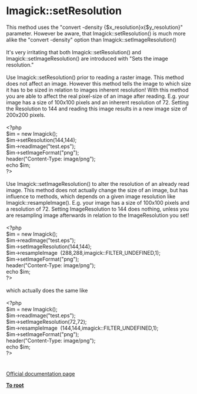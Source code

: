 # Imagick::setResolution




<div class="phpcode"><span class="html">
This method uses the &quot;convert -density {$x_resolution}x{$y_resolution}&quot; parameter. However be aware, that Imagick::setResolution() is much more alike the &quot;convert -density&quot; option than Imagick::setImageResolution()<br><br>It&apos;s very irritating that both Imagick::setResolution() and Imagick::setImageResolution() are introduced with &quot;Sets the image resolution.&quot;<br><br>Use Imagick::setResolution() prior to reading a raster image. This method does not affect an image. However this method tells the image to which size it has to be sized in relation to images inherent resolution! With this method you are able to affect the real pixel-size of an image after reading. E.g. your image has a size of 100x100 pixels and an inherent resolution of 72. Setting the Resolution to 144 and reading this image results in a new image size of 200x200 pixels.<br><br><span class="default">&lt;?php<br>$im </span><span class="keyword">= new </span><span class="default">Imagick</span><span class="keyword">();<br></span><span class="default">$im</span><span class="keyword">-&gt;</span><span class="default">setResolution</span><span class="keyword">(</span><span class="default">144</span><span class="keyword">,</span><span class="default">144</span><span class="keyword">);<br></span><span class="default">$im</span><span class="keyword">-&gt;</span><span class="default">readImage</span><span class="keyword">(</span><span class="string">&quot;test.eps&quot;</span><span class="keyword">);<br></span><span class="default">$im</span><span class="keyword">-&gt;</span><span class="default">setImageFormat</span><span class="keyword">(</span><span class="string">&quot;png&quot;</span><span class="keyword">);<br></span><span class="default">header</span><span class="keyword">(</span><span class="string">&quot;Content-Type: image/png&quot;</span><span class="keyword">);<br>echo </span><span class="default">$im</span><span class="keyword">;<br></span><span class="default">?&gt;<br></span><br>Use Imagick::setImageResolution() to alter the resolution of an already read image. This method does not actually change the size of an image, but has influence to methods, which depends on a given image resolution like Imagick::resampleImage(). E.g. your image has a size of 100x100 pixels and a resolution of 72. Setting ImageResolution to 144 does nothing, unless you are resampling image afterwards in relation to the ImageResolution you set!<br><br><span class="default">&lt;?php<br>$im </span><span class="keyword">= new </span><span class="default">Imagick</span><span class="keyword">();<br></span><span class="default">$im</span><span class="keyword">-&gt;</span><span class="default">readImage</span><span class="keyword">(</span><span class="string">&quot;test.eps&quot;</span><span class="keyword">);<br></span><span class="default">$im</span><span class="keyword">-&gt;</span><span class="default">setImageResolution</span><span class="keyword">(</span><span class="default">144</span><span class="keyword">,</span><span class="default">144</span><span class="keyword">);<br></span><span class="default">$im</span><span class="keyword">-&gt;</span><span class="default">resampleImage&#xA0; </span><span class="keyword">(</span><span class="default">288</span><span class="keyword">,</span><span class="default">288</span><span class="keyword">,</span><span class="default">imagick</span><span class="keyword">::</span><span class="default">FILTER_UNDEFINED</span><span class="keyword">,</span><span class="default">1</span><span class="keyword">);<br></span><span class="default">$im</span><span class="keyword">-&gt;</span><span class="default">setImageFormat</span><span class="keyword">(</span><span class="string">&quot;png&quot;</span><span class="keyword">);<br></span><span class="default">header</span><span class="keyword">(</span><span class="string">&quot;Content-Type: image/png&quot;</span><span class="keyword">);<br>echo </span><span class="default">$im</span><span class="keyword">;<br></span><span class="default">?&gt;<br></span><br>which actually does the same like<br><br><span class="default">&lt;?php<br>$im </span><span class="keyword">= new </span><span class="default">Imagick</span><span class="keyword">();<br></span><span class="default">$im</span><span class="keyword">-&gt;</span><span class="default">readImage</span><span class="keyword">(</span><span class="string">&quot;test.eps&quot;</span><span class="keyword">);<br></span><span class="default">$im</span><span class="keyword">-&gt;</span><span class="default">setImageResolution</span><span class="keyword">(</span><span class="default">72</span><span class="keyword">,</span><span class="default">72</span><span class="keyword">);<br></span><span class="default">$im</span><span class="keyword">-&gt;</span><span class="default">resampleImage&#xA0; </span><span class="keyword">(</span><span class="default">144</span><span class="keyword">,</span><span class="default">144</span><span class="keyword">,</span><span class="default">imagick</span><span class="keyword">::</span><span class="default">FILTER_UNDEFINED</span><span class="keyword">,</span><span class="default">1</span><span class="keyword">);<br></span><span class="default">$im</span><span class="keyword">-&gt;</span><span class="default">setImageFormat</span><span class="keyword">(</span><span class="string">&quot;png&quot;</span><span class="keyword">);<br></span><span class="default">header</span><span class="keyword">(</span><span class="string">&quot;Content-Type: image/png&quot;</span><span class="keyword">);<br>echo </span><span class="default">$im</span><span class="keyword">;<br></span><span class="default">?&gt;</span>
</span>
</div>
  

#

[Official documentation page](https://www.php.net/manual/en/imagick.setresolution.php)

**[To root](/README.md)**